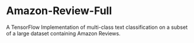 # Amazon-Review-Full
A TensorFlow Implementation of multi-class text classification on a subset of a large dataset containing Amazon Reviews.
